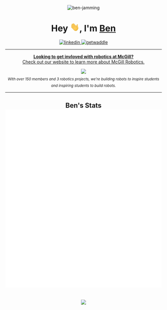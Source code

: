 <!--
**ben-jamming/ben-jamming** is a ✨ _special_ ✨ repository because its `README.md` (this file) appears on your GitHub profile.

Here are some ideas to get you started:

- 🔭 I’m currently working on ...
- 🌱 I’m currently learning ...
- 👯 I’m looking to collaborate on ...
- 🤔 I’m looking for help with ...
- 💬 Ask me about ...
- 📫 How to reach me: ...
- 😄 Pronouns: ...
- ⚡ Fun fact: ...
-->

<p align="center"> 
	<img src="https://komarev.com/ghpvc/?username=ben-jamming" alt="ben-jamming"/>
</p>

<h1 align="center"> Hey <img width="30px" src="https://github.com/bsovs/bsovs/blob/main/assets/hi.gif">, I'm <a href="https://www.linkedin.com/in/brandon-sovran/">Ben</a></h1>

<p align="center"> 
	<a href="https://www.linkedin.com/in/ben-hepditch/">
		<img src="https://img.shields.io/badge/LinkedIn-0077B5?style=for-the-badge&logo=linkedin&logoColor=white" alt="linkedin"/>
	</a>
	<a href="https://getwaddle.com">
		<img src="https://img.shields.io/badge/getwaddle-blue?style=for-the-badge" alt="getwaddle"/>
	</a>
</p>

---

<div align="center">
	<p>
		<a href="https://www.mcgillrobotics.org/join-the-team">
			<b>Looking to get invloved with robotics at McGill?</b>
			<br>
			Check out our website to learn more about McGill Robotics.
			<br>
			<div>
				<img width="300px" src="https://user-images.githubusercontent.com/53016294/227971325-b7b82dc4-3c3c-491c-a16f-711fc56e21e5.png">
			</div>
		</a>
		<sub><i>With over 150 members and 3 robotics projects, we're building robots to inspire students and inspiring students to build robots.</i></sub>
	</p>
</div>

---

<h2 align="center"> Ben's Stats
   <a href="https://www.linkedin.com/in/ben-hepditch/">
     <br><img src="https://github.com/ben-jamming/ben-jamming/blob/main/github-metrics.svg"><br> 
  </a>
</h2>

<div align="center">
  <br><img src="https://github-readme-stats.vercel.app/api?username=ben-jamming"><br> 
</div>
